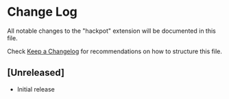 # Change Log

All notable changes to the "hackpot" extension will be documented in this file.

Check [Keep a Changelog](http://keepachangelog.com/) for recommendations on how to structure this file.

## [Unreleased]

- Initial release
